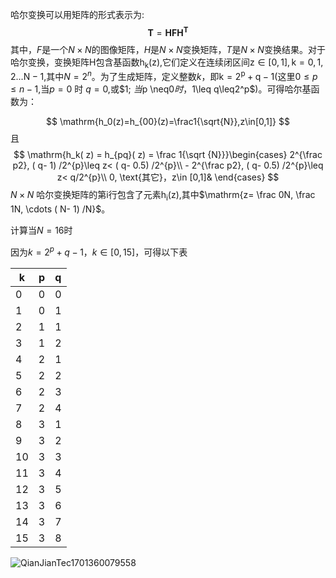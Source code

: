 哈尔变换可以用矩阵的形式表示为:
$$
\mathbf{T}=\mathbf{HFH}^{\mathbf{T}}
$$
其中，$F$是一个$N×N$的图像矩阵，$H$是$N×N$变换矩阵，$T$是$N×N$变换结果。对于哈尔变换，变换矩阵H包含基函数$\mathrm{h_k( z) }$,它们定义在连续闭区间$\mathrm{z\in [ 0, 1] , k= 0, 1, 2...N- 1}$,其中$N=2^n$。为了生成矩阵，定义整数$k$，即$\mathrm{k= 2^p+ q- 1}$(这里$0\leq p\leq n-1$,当$p=0$ 时 $q=0$,或$1; $当$p \neq0$时，$1\leq q\leq2^p$)。可得哈尔基函数为：

$$
\mathrm{h_0(z)=h_{00}(z)=\frac1{\sqrt{N}},z\in[0,1]}
$$
 且
$$
\mathrm{h_k( z) = h_{pq}( z) = \frac 1{\sqrt {N}}}\begin{cases} 2^{\frac p2}, ( q- 1) /2^{p}\leq z< ( q- 0.5) /2^{p}\\ - 2^{\frac p2}, ( q- 0.5) /2^{p}\leq z< q/2^{p}\\ 0, \text{其它}，z\in  [0,1]& \end{cases}
$$
$N×N$ 哈尔变换矩阵的第i行包含了元素$\mathrm{h_i( z) }$,其中$\mathrm{z= \frac 0N, \frac 1N, \cdots ( N- 1) /N}$。

计算当$N=16$时



因为$k=2^p+q-1，k\in[0,15]$，可得以下表

| k    | p    | q    |
| ---- | ---- | ---- |
| 0    | 0    | 0    |
| 1    | 0    | 1    |
| 2    | 1    | 1    |
| 3    | 1    | 2    |
| 4    | 2    | 1    |
| 5    | 2    | 2    |
| 6    | 2    | 3    |
| 7    | 2    | 4    |
| 8    | 3    | 1    |
| 9    | 3    | 2    |
| 10   | 3    | 3    |
| 11   | 3    | 4    |
| 12   | 3    | 5    |
| 13   | 3    | 6    |
| 14   | 3    | 7    |
| 15   | 3    | 8    |

![QianJianTec1701360079558](/Users/gowi/Desktop/202312010001655.svg)

